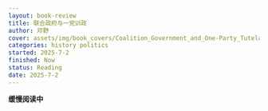 ```yaml
---
layout: book-review
title: 联合政府与一党训政
author: 邓野
cover: assets/img/book_covers/Coalition_Government_and_One-Party_Tutelage.jpg
categories: history politics
started: 2025-7-2
finished: Now
status: Reading
date: 2025-7-2
---
```


**缓慢阅读中**
